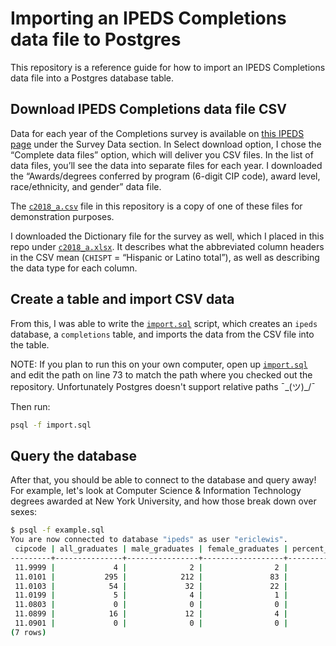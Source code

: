 # Importing an IPEDS Completions data file to Postgres

This repository is a reference guide for how to import an IPEDS Completions data
file into a Postgres database table.

## Download IPEDS Completions data file CSV

Data for each year of the Completions survey is available on [this IPEDS page](https://nces.ed.gov/ipeds/use-the-data) under the Survey Data section. In Select download option, I chose the “Complete data files” option, which will deliver you CSV files. In the list of data files, you’ll see the data into separate files for each year. I downloaded the “Awards/degrees conferred by program (6-digit CIP code), award level, race/ethnicity, and gender” data file.

The [`c2018_a.csv`](./c2018_a.csv) file in this repository is a copy of one of these files for demonstration purposes.

I downloaded the Dictionary file for the survey as well, which I placed in this repo under [`c2018_a.xlsx`](c2018_a.xlsx). It describes what the abbreviated column headers in the CSV mean (`CHISPT` = “Hispanic or Latino total”), as well as describing the data type for each column.

## Create a table and import CSV data

From this, I was able to write the [`import.sql`](./import.sql) script, which creates an `ipeds` database, a `completions` table, and imports the data from the CSV file into the table.

NOTE: If you plan to run this on your own computer, open up [`import.sql`](./import.sql) and edit the path on line 73 to match the path where you checked out the repository. Unfortunately Postgres doesn't support relative paths ¯\_(ツ)_/¯

Then run:

```bash
psql -f import.sql
```

## Query the database

After that, you should be able to connect to the database and query away! For example, let's look at Computer Science & Information Technology degrees awarded at New York University, and how those break down over sexes:

```bash
$ psql -f example.sql
You are now connected to database "ipeds" as user "ericlewis".
 cipcode | all_graduates | male_graduates | female_graduates | percent_male | percent_female
---------+---------------+----------------+------------------+--------------+----------------
 11.9999 |             4 |              2 |                2 |         0.50 |           0.50
 11.0101 |           295 |            212 |               83 |         0.71 |           0.28
 11.0103 |            54 |             32 |               22 |         0.59 |           0.40
 11.0199 |             5 |              4 |                1 |         0.80 |           0.20
 11.0803 |             0 |              0 |                0 |            0 |              0
 11.0899 |            16 |             12 |                4 |         0.75 |           0.25
 11.0901 |             0 |              0 |                0 |            0 |              0
(7 rows)
```